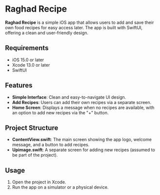 # Raghad Recipe

**Raghad Recipe** is a simple iOS app that allows users to add and save their own food recipes for easy access later. The app is built with SwiftUI, offering a clean and user-friendly design.

## Requirements

- iOS 15.0 or later
- Xcode 13.0 or later
- SwiftUI

## Features

- **Simple Interface**: Clean and easy-to-navigate UI design.
- **Add Recipes**: Users can add their own recipes via a separate screen.
- **Home Screen**: Displays a message when no recipes are available, with an option to add new recipes via the "+" button.

## Project Structure

- **ContentView.swift**: The main screen showing the app logo, welcome message, and a button to add recipes.
- **Upimage.swift**: A separate screen for adding new recipes (assumed to be part of the project).

## Usage

1. Open the project in Xcode.
2. Run the app on a simulator or a physical device.



